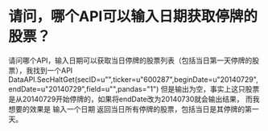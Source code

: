 # 请问，哪个API可以输入日期获取停牌的股票？

请问哪个API，输入日期可以获取当日停牌的股票列表（包括当日第一天停牌的股票），我找到一个API
DataAPI.SecHaltGet(secID=u"",ticker=u"600287",beginDate=u"20140729",endDate=u"20140729",field=u"",pandas="1")
但是输出为空，事实上这只股票是从20140729开始停牌的，如果将endDate改为20140730就会输出结果，
而我想要的效果是 输入一个日期 返回当日所有停牌的股票，包括当日是其停牌的第一天。